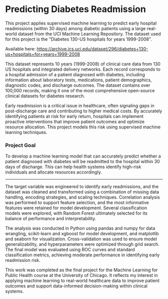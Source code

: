 # Predicting Diabetes Readmission
This project applies supervised machine learning to predict early hospital readmissions (within 30 days) among diabetic patients using a large real-world dataset from the UCI Machine Learning Repository. The dataset used for this project is the "Diabetes 130-US hospitals for years 1999-2008".

Available here: https://archive.ics.uci.edu/dataset/296/diabetes+130-us+hospitals+for+years+1999-2008

This dataset represents 10 years (1999-2008) of clinical care data from 130 US hospitals and integrated delivery networks. 
Each record corresponds to a hospital admission of a patient diagnosed with diabetes, including information about laboratory tests, medications, patient demographics, diagnostic codes, and discharge outcomes. The dataset contains over 100,000 records, making it one of the most comprehensive open-source clinical datasets for diabetes research.

Early readmission is a critical issue in healthcare, often signaling gaps in post-discharge care and contributing to higher medical costs. 
By accurately identifying patients at risk for early return, hospitals can implement proactive interventions that improve patient outcomes and optimize resource allocation. This project models this risk using supervised machine learning techniques.

### Project Goal
To develop a machine learning model that can accurately predict whether a patient diagnosed with diabetes will be readmitted to the hospital within 30 days of discharge. This can help health systems identify high-risk individuals and allocate resources accordingly.

----

The target variable was engineered to identify early readmissions, and the dataset was cleaned and transformed using a combination of missing data handling, encoding strategies, and scaling techniques. Correlation analysis was performed to support feature selection, and the most informative features were retained for model development. Several classification models were explored, with Random Forest ultimately selected for its balance of performance and interpretability.

The analysis was conducted in Python using pandas and numpy for data wrangling, scikit-learn and xgboost for model development, and matplotlib and seaborn for visualization. Cross-validation was used to ensure model generalizability, and hyperparameters were optimized through grid search. The final model was evaluated using ROC curves and standard classification metrics, achieving moderate performance in identifying early readmission risk.

This work was completed as the final project for the Machine Learning for Public Health course at the University of Chicago. It reflects my interest in applying machine learning to real-world healthcare data to improve patient outcomes and support data-informed decision-making within clinical systems.

